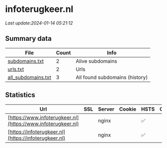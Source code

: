 # infoterugkeer.nl
*Last update:2024-01-14 05:21:12*
## Summary data
| File       | Count | Info |
|------------|-------|------|
|[subdomains.txt](/data/infoterugkeer/subdomains.txt)|2|Alive subdomains|
|[urls.txt](/data/infoterugkeer/urls.txt)|2|Urls|
|[all_subdomains.txt](/data/infoterugkeer/all_subdomains.txt)|3|All found subdomains (history)|
## Statistics
| Url | SSL | Server | Cookie | HSTS | CSP | XFO | XXP | RP | Tech |
|------------|-------|------|------|------|------|------|------|------|------|
|[https://www.infoterugkeer.nl](https://www.infoterugkeer.nl)| |nginx| |:white_check_mark: | |:warning: |:white_check_mark: |:white_check_mark: |:white_check_mark: |HSTS|
|[https://infoterugkeer.nl](https://infoterugkeer.nl)| |nginx| |:white_check_mark: | |:warning: |:white_check_mark: |:white_check_mark: |:white_check_mark: |HSTS|